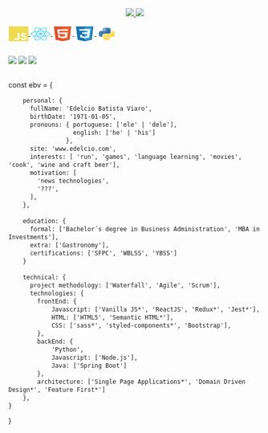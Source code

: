 

<div align="center">
  <a href="https://github.com/edelciobatista">
  <img height="180em" src="https://github-readme-stats.vercel.app/api?username=edelciobatista&show_icons=true&theme=dracula&include_all_commits=true&count_private=true"/>
  <img height="180em" src="https://github-readme-stats.vercel.app/api/top-langs/?username=edelciobatista&layout=compact&langs_count=7&theme=dracula"/>
</div>
  
<div style="display: inline_block"><br>
  <img align="center" alt="Edelcio-Js" height="30" width="40" src="https://raw.githubusercontent.com/devicons/devicon/master/icons/javascript/javascript-plain.svg">
  <img align="center" alt="Edelcio-React" height="30" width="40" src="https://raw.githubusercontent.com/devicons/devicon/master/icons/react/react-original.svg">
  <img align="center" alt="Edelcio-HTML" height="30" width="40" src="https://raw.githubusercontent.com/devicons/devicon/master/icons/html5/html5-original.svg">
  <img align="center" alt="Edelcio-CSS" height="30" width="40" src="https://raw.githubusercontent.com/devicons/devicon/master/icons/css3/css3-original.svg">
  <img align="center" alt="Edelcio-Python" height="30" width="40" src="https://raw.githubusercontent.com/devicons/devicon/master/icons/python/python-original.svg">
</div>
  
##
  
<div> 
  <a href="https://www.linkedin.com/in/edelciobatista" target="_blank"><img src="https://img.shields.io/badge/-LinkedIn-%230077B5?style=for-the-badge&logo=linkedin&logoColor=white" target="_blank"></a> 
  <a href="https://instagram.com/edelcio.batista" target="_blank"><img src="https://img.shields.io/badge/-Instagram-%23E4405F?style=for-the-badge&logo=instagram&logoColor=white" target="_blank"></a>
 	<a href = "mailto:edelcio.batista@gmail.com"><img src="https://img.shields.io/badge/-Gmail-%23333?style=for-the-badge&logo=gmail&logoColor=white" target="_blank"></a>
</div>

 ##

<div>
    const ebv = {
  
        personal: {
          fullName: 'Edelcio Batista Viaro',
          birthDate: '1971-01-05',
          pronouns: { portuguese: ['ele' | 'dele'],
                      english: ['he' | 'his']
                    },
          site: 'www.edelcio.com',
          interests: [ 'run', 'games', 'language learning', 'movies', 'cook', 'wine and craft beer'],
          motivation: [
            'news technologies',
            '???',
          ],
        },
  
        education: {
          formal: ['Bachelor´s degree in Business Administration', 'MBA in Investments'],
          extra: ['Gastronomy'],
          certifications: ['SFPC', 'WBLSS', 'YBSS']
        }
  
        technical: {          
          project methodology: ['Waterfall', 'Agile', 'Scrum'],
          technologies: {
            frontEnd: {
                Javascript: ['Vanilla JS*', 'ReactJS', 'Redux*', 'Jest*'],
                HTML: ['HTML5', 'Semantic HTML*'],
                CSS: ['sass*', 'styled-components*', 'Bootstrap'],
            },
            backEnd: {
                'Python',
                Javascript: ['Node.js'],
                Java: ['Spring Boot']
            },
            architecture: ['Single Page Applications*', 'Domain Driven Design*', 'Feature First*']
        },
    }
  
  }
</div>

  
